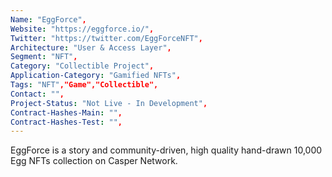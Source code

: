 ```yaml
---
Name: "EggForce",
Website: "https://eggforce.io/",
Twitter: "https://twitter.com/EggForceNFT",
Architecture: "User & Access Layer",
Segment: "NFT",
Category: "Collectible Project",
Application-Category: "Gamified NFTs",
Tags: "NFT","Game","Collectible",
Contact: "",
Project-Status: "Not Live - In Development",
Contract-Hashes-Main: "",
Contract-Hashes-Test: "",
---
```

<!--lang:en--> 
EggForce is a story and community-driven, high quality hand-drawn 10,000 Egg NFTs collection on Casper Network.
<!--lang:es--] 
EggForce es una colección de 10 000 NFT de huevo dibujados a mano de alta calidad e impulsada por la comunidad en Casper Network.
<!--lang:de--] 
EggForce ist eine Story- und Community-gesteuerte, qualitativ hochwertige handgezeichnete 10.000-Ei-NFT-Sammlung im Casper Network.
<!--lang:fr--] 
EggForce est une histoire et une collection de 10 000 œufs NFT de haute qualité, dessinées à la main et axées sur la communauté, sur Casper Network.
<!--lang:pl--] 
EggForce to oparta na fabule i społeczności, wysokiej jakości, ręcznie rysowana kolekcja 10 000 Egg NFT w Casper Network.
<!--lang:uk--] 
EggForce — це високоякісна намальована вручну колекція 10 000 Egg NFT у мережі Casper Network.
[!--lang:*-->  
